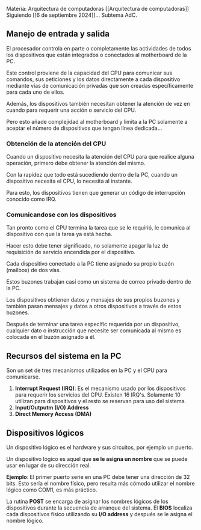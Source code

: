 Materia: Arquitectura de computadoras [[Arquitectura de computadoras]]
Siguiendo [[6 de septiembre 2024]]...
Subtema AdC.

## Manejo de entrada y salida
El procesador controla en parte o completamente las actividades de todos los dispositivos que están integrados o conectados al motherboard de la PC.

Este control proviene de la capacidad del CPU para comunicar sus comandos, sus peticiones y los datos directamente a cada dispositivo mediante vías de comunicación privadas que son creadas específicamente para cada uno de ellos.

Además, los dispositivos también necesitan obtener la atención de vez en cuando para requerir una acción o servicio del CPU.

Pero esto añade complejidad al motherboard y limita a la PC solamente a aceptar el número de dispositivos que tengan línea dedicada...

### Obtención de la atención del CPU
Cuando un dispositivo necesita la atención del CPU para que realice alguna operación, primero debe obtener la atención del mismo.

Con la rapidez que todo está sucediendo dentro de la PC, cuando un dispositivo necesita el CPU, lo necesita al instante.

Para esto, los dispositivos tienen que generar un código de interrupción conocido como IRQ.

### Comunicandose con los dispositivos
Tan pronto como el CPU termina la tarea que se le requirió, le comunica al dispositivo con que la tarea ya está hecha.

Hacer esto debe tener significado, no solamente apagar la luz de requisición de servicio encendida por el dispositivo.

Cada dispositivo conectado a la PC tiene asignado su propio buzón (mailbox) de dos vías.

Estos buzones trabajan casí como un sistema de correo privado dentro de la PC.

Los dispositivos obtienen datos y mensajes de sus propios buzones y también pasan mensajes y datos a otros dispositivos a través de estos buzones.

Después de terminar una tarea específic requerida por un dispositivo, cualquier dato o instrucción que necesite ser comunicada al mismo es colocada en el buzón asignado a él.

## Recursos del sistema en la PC
Son un set de tres mecanismos utilizados en la PC y el CPU para comunicarse.

1. **Interrupt Request (IRQ)**: Es el mecanismo usado por los dispositivos para requerir los servicios del CPU. Existen 16 IRQ's. Solamente 10 utilizan para dispositivos y el resto se reservan para uso del sistema.
2. **Input/Outputm (I/O) Address**
3. **Direct Memory Access (DMA)**

## Dispositivos lógicos
Un dispositivo lógico es el hardware y sus circuitos, por ejemplo un puerto.

Un dispositivo lógico es aquel que **se le asigna un nombre** que se puede usar en lugar de su dirección real.

**Ejemplo**: El primer puerto serie en una PC debe tener una dirección de 32 bits. Esto sería el nombre físico, pero resulta más cómodo utilizar el nombre lógico como COM1, es más práctico.

La rutina **POST** se encarga de asignar los nombres lógicos de los dispositivos durante la secuencia de arranque del sistema. El **BIOS** localiza cada dispositivos físico utilizando su **I/O address** y después se le asigna el nombre lógico.
